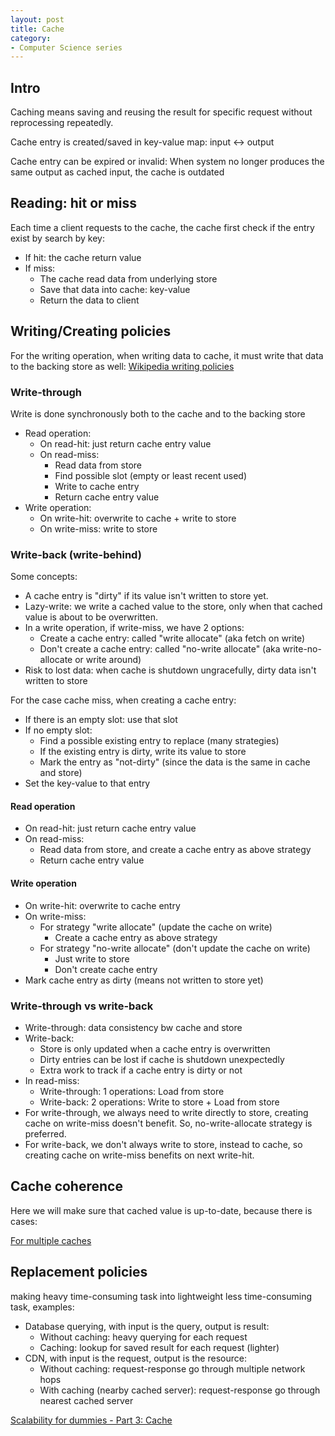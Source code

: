 ```yaml
---
layout: post
title: Cache
category:
- Computer Science series
---
```


## Intro

Caching means saving and reusing the result for specific request without reprocessing repeatedly.

Cache entry is created/saved in key-value map: input <-> output

Cache entry can be expired or invalid: When system no longer produces the same output as cached input, the cache is outdated

## Reading: hit or miss

Each time a client requests to the cache, the cache first check if the entry exist by search by key:

- If hit: the cache return value
- If miss:
  - The cache read data from underlying store
  - Save that data into cache: key-value
  - Return the data to client

## Writing/Creating policies

For the writing operation, when writing data to cache, it must write that data to the backing store as well:
[Wikipedia writing policies](https://en.wikipedia.org/wiki/Cache_(computing)#Writing_policies)

### Write-through

Write is done synchronously both to the cache and to the backing store

- Read operation:
  - On read-hit: just return cache entry value
  - On read-miss:
    - Read data from store
    - Find possible slot (empty or least recent used)
    - Write to cache entry
    - Return cache entry value
- Write operation:
  - On write-hit: overwrite to cache + write to store
  - On write-miss: write to store

### Write-back (write-behind)

Some concepts:

- A cache entry is "dirty" if its value isn't written to store yet.
- Lazy-write: we write a cached value to the store, only when that cached value is about to be overwritten.
- In a write operation, if write-miss, we have 2 options:
  - Create a cache entry: called "write allocate" (aka fetch on write)
  - Don't create a cache entry: called "no-write allocate" (aka write-no-allocate or write around)
- Risk to lost data: when cache is shutdown ungracefully, dirty data isn't written to store

For the case cache miss, when creating a cache entry:

- If there is an empty slot: use that slot
- If no empty slot:
  - Find a possible existing entry to replace (many strategies)
  - If the existing entry is dirty, write its value to store
  - Mark the entry as "not-dirty" (since the data is the same in cache and store)
- Set the key-value to that entry

#### Read operation

- On read-hit: just return cache entry value
- On read-miss:
  - Read data from store, and create a cache entry as above strategy
  - Return cache entry value

#### Write operation

- On write-hit: overwrite to cache entry
- On write-miss:
  - For strategy "write allocate" (update the cache on write)
    - Create a cache entry as above strategy
  - For strategy "no-write allocate" (don't update the cache on write)
    - Just write to store
    - Don't create cache entry
- Mark cache entry as dirty (means not written to store yet)

### Write-through vs write-back

- Write-through: data consistency bw cache and store
- Write-back:
  - Store is only updated when a cache entry is overwritten
  - Dirty entries can be lost if cache is shutdown unexpectedly
  - Extra work to track if a cache entry is dirty or not
- In read-miss:
  - Write-through: 1 operations: Load from store
  - Write-back: 2 operations: Write to store + Load from store
- For write-through, we always need to write directly to store, creating cache on write-miss doesn't benefit.
So, no-write-allocate strategy is preferred.
- For write-back, we don't always write to store, instead to cache, so creating cache on write-miss benefits
on next write-hit.

## Cache coherence

Here we will make sure that cached value is up-to-date, because there is cases:


[For multiple caches](https://en.wikipedia.org/wiki/Cache_coherence)

## Replacement policies

 making heavy time-consuming task into lightweight less time-consuming task, examples:

- Database querying, with input is the query, output is result:
  - Without caching: heavy querying for each request
  - Caching: lookup for saved result for each request (lighter)
- CDN, with input is the request, output is the resource:
  - Without caching: request-response go through multiple network hops
  - With caching (nearby cached server): request-response go through nearest cached server

[Scalability for dummies - Part 3: Cache](https://www.lecloud.net/post/9246290032/scalability-for-dummies-part-3-cache)